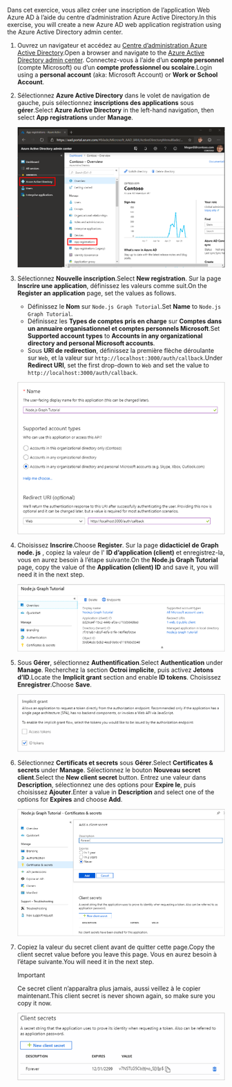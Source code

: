 <!-- markdownlint-disable MD002 MD041 -->

<span data-ttu-id="7be04-101">Dans cet exercice, vous allez créer une inscription de l’application Web Azure AD à l’aide du centre d’administration Azure Active Directory.</span><span class="sxs-lookup"><span data-stu-id="7be04-101">In this exercise, you will create a new Azure AD web application registration using the Azure Active Directory admin center.</span></span>

1. <span data-ttu-id="7be04-102">Ouvrez un navigateur et accédez au [Centre d’administration Azure Active Directory](https://aad.portal.azure.com).</span><span class="sxs-lookup"><span data-stu-id="7be04-102">Open a browser and navigate to the [Azure Active Directory admin center](https://aad.portal.azure.com).</span></span> <span data-ttu-id="7be04-103">Connectez-vous à l’aide d’un **compte personnel** (compte Microsoft) ou d’un **compte professionnel ou scolaire**.</span><span class="sxs-lookup"><span data-stu-id="7be04-103">Login using a **personal account** (aka: Microsoft Account) or **Work or School Account**.</span></span>

1. <span data-ttu-id="7be04-104">Sélectionnez **Azure Active Directory** dans le volet de navigation de gauche, puis sélectionnez **inscriptions des applications** sous **gérer**.</span><span class="sxs-lookup"><span data-stu-id="7be04-104">Select **Azure Active Directory** in the left-hand navigation, then select **App registrations** under **Manage**.</span></span>

    ![<span data-ttu-id="7be04-105">Capture d’écran des inscriptions d’application</span><span class="sxs-lookup"><span data-stu-id="7be04-105">A screenshot of the App registrations</span></span> ](./images/aad-portal-app-registrations.png)

1. <span data-ttu-id="7be04-106">Sélectionnez **Nouvelle inscription**.</span><span class="sxs-lookup"><span data-stu-id="7be04-106">Select **New registration**.</span></span> <span data-ttu-id="7be04-107">Sur la page **Inscrire une application**, définissez les valeurs comme suit.</span><span class="sxs-lookup"><span data-stu-id="7be04-107">On the **Register an application** page, set the values as follows.</span></span>

    - <span data-ttu-id="7be04-108">Définissez le **Nom** sur `Node.js Graph Tutorial`.</span><span class="sxs-lookup"><span data-stu-id="7be04-108">Set **Name** to `Node.js Graph Tutorial`.</span></span>
    - <span data-ttu-id="7be04-109">Définissez les **Types de comptes pris en charge** sur **Comptes dans un annuaire organisationnel et comptes personnels Microsoft**.</span><span class="sxs-lookup"><span data-stu-id="7be04-109">Set **Supported account types** to **Accounts in any organizational directory and personal Microsoft accounts**.</span></span>
    - <span data-ttu-id="7be04-110">Sous **URI de redirection**, définissez la première flèche déroulante sur `Web`, et la valeur sur `http://localhost:3000/auth/callback`.</span><span class="sxs-lookup"><span data-stu-id="7be04-110">Under **Redirect URI**, set the first drop-down to `Web` and set the value to `http://localhost:3000/auth/callback`.</span></span>

    ![Capture d’écran de la page inscrire une application](./images/aad-register-an-app.png)

1. <span data-ttu-id="7be04-112">Choisissez **Inscrire**.</span><span class="sxs-lookup"><span data-stu-id="7be04-112">Choose **Register**.</span></span> <span data-ttu-id="7be04-113">Sur la page **didacticiel de Graph node. js** , copiez la valeur de l' **ID d’application (client)** et enregistrez-la, vous en aurez besoin à l’étape suivante.</span><span class="sxs-lookup"><span data-stu-id="7be04-113">On the **Node.js Graph Tutorial** page, copy the value of the **Application (client) ID** and save it, you will need it in the next step.</span></span>

    ![Capture d’écran de l’ID d’application de la nouvelle inscription de l’application](./images/aad-application-id.png)

1. <span data-ttu-id="7be04-115">Sous **Gérer**, sélectionnez **Authentification**.</span><span class="sxs-lookup"><span data-stu-id="7be04-115">Select **Authentication** under **Manage**.</span></span> <span data-ttu-id="7be04-116">Recherchez la section **Octroi implicite**, puis activez **Jetons d’ID**.</span><span class="sxs-lookup"><span data-stu-id="7be04-116">Locate the **Implicit grant** section and enable **ID tokens**.</span></span> <span data-ttu-id="7be04-117">Choisissez **Enregistrer**.</span><span class="sxs-lookup"><span data-stu-id="7be04-117">Choose **Save**.</span></span>

    ![Capture d’écran de la section Grant implicite](./images/aad-implicit-grant.png)

1. <span data-ttu-id="7be04-119">Sélectionnez **Certificats et secrets** sous **Gérer**.</span><span class="sxs-lookup"><span data-stu-id="7be04-119">Select **Certificates & secrets** under **Manage**.</span></span> <span data-ttu-id="7be04-120">Sélectionnez le bouton **Nouveau secret client**.</span><span class="sxs-lookup"><span data-stu-id="7be04-120">Select the **New client secret** button.</span></span> <span data-ttu-id="7be04-121">Entrez une valeur dans **Description**, sélectionnez une des options pour **Expire le**, puis choisissez **Ajouter**.</span><span class="sxs-lookup"><span data-stu-id="7be04-121">Enter a value in **Description** and select one of the options for **Expires** and choose **Add**.</span></span>

    ![Capture d’écran de la boîte de dialogue Ajouter une clé secrète client](./images/aad-new-client-secret.png)

1. <span data-ttu-id="7be04-123">Copiez la valeur du secret client avant de quitter cette page.</span><span class="sxs-lookup"><span data-stu-id="7be04-123">Copy the client secret value before you leave this page.</span></span> <span data-ttu-id="7be04-124">Vous en aurez besoin à l’étape suivante.</span><span class="sxs-lookup"><span data-stu-id="7be04-124">You will need it in the next step.</span></span>

    > [!IMPORTANT]
    > <span data-ttu-id="7be04-125">Ce secret client n’apparaîtra plus jamais, aussi veillez à le copier maintenant.</span><span class="sxs-lookup"><span data-stu-id="7be04-125">This client secret is never shown again, so make sure you copy it now.</span></span>

    ![Capture d’écran de la clé secrète client récemment ajoutée](./images/aad-copy-client-secret.png)
